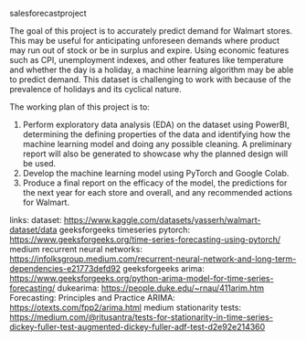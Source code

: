 salesforecastproject

The goal of this project is to accurately predict demand for Walmart stores. This may be useful for anticipating unforeseen demands where product may run out of stock or be in surplus and expire. Using economic features such as CPI, unemployment indexes, and other features like temperature and whether the day is a holiday, a machine learning algorithm may be able to predict demand. This dataset is challenging to work with because of the prevalence of holidays and its cyclical nature. 

The working plan of this project is to:
1. Perform exploratory data analysis (EDA) on the dataset using PowerBI, determining the defining properties of the data and identifying how the machine learning model and doing any possible cleaning. A preliminary report will also be generated to showcase why the planned design will be used.
2. Develop the machine learning model using PyTorch and Google Colab.
3. Produce a final report on the efficacy of the model, the predictions for the next year for each store and overall, and any recommended actions for Walmart.

links:
dataset: https://www.kaggle.com/datasets/yasserh/walmart-dataset/data
geeksforgeeks timeseries pytorch: https://www.geeksforgeeks.org/time-series-forecasting-using-pytorch/
medium recurrent neural networks: https://infolksgroup.medium.com/recurrent-neural-network-and-long-term-dependencies-e21773defd92
geeksforgeeks arima: https://www.geeksforgeeks.org/python-arima-model-for-time-series-forecasting/
dukearima: https://people.duke.edu/~rnau/411arim.htm
Forecasting: Principles and Practice ARIMA: https://otexts.com/fpp2/arima.html
medium stationarity tests: https://medium.com/@ritusantra/tests-for-stationarity-in-time-series-dickey-fuller-test-augmented-dickey-fuller-adf-test-d2e92e214360
